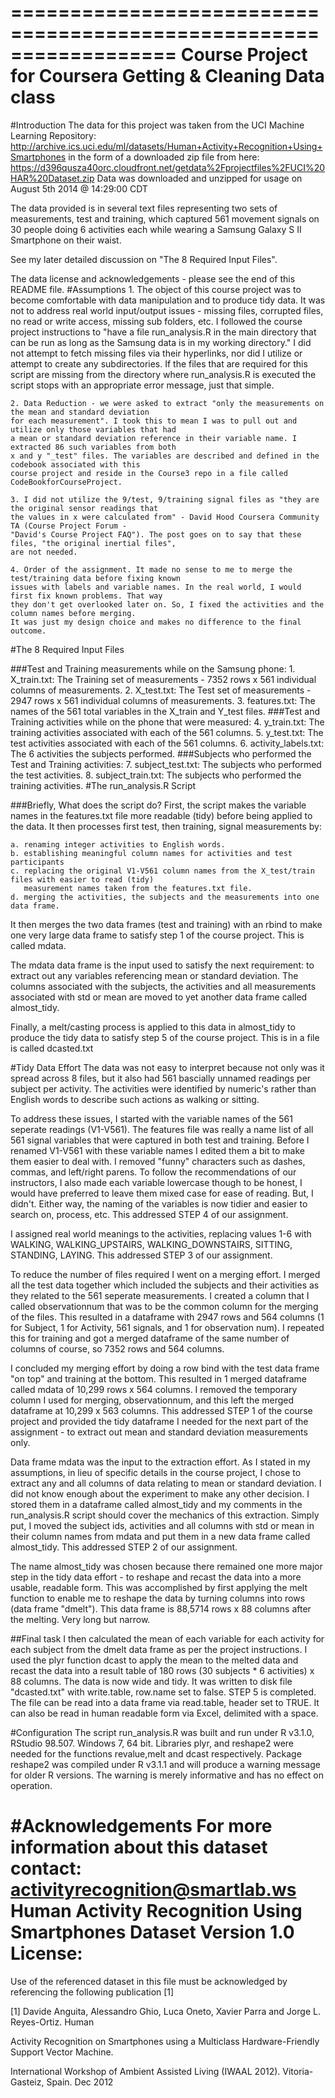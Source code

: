 ==================================================================
Course Project for Coursera Getting & Cleaning Data class
==================================================================

#Introduction
The data for this project was taken from the UCI Machine Learning Repository:
http://archive.ics.uci.edu/ml/datasets/Human+Activity+Recognition+Using+Smartphones
in the form of a downloaded zip file from here:
https://d396qusza40orc.cloudfront.net/getdata%2Fprojectfiles%2FUCI%20HAR%20Dataset.zip
Data was downloaded and unzipped for usage on August 5th 2014 @ 14:29:00 CDT


The data provided is in several text files representing two sets of measurements, test and training, 
which captured 561 movement signals on 30 people doing 6 activities each while wearing a Samsung 
Galaxy S II Smartphone on their waist. 


See my later detailed discussion on "The 8 Required Input Files".


The data license and acknowledgements - please see the end of this README file.
#Assumptions
    1. The object of this course project was to become comfortable with data manipulation and to produce 
    tidy data. It was not to address real world input/output issues - missing files, corrupted files, no 
    read or write access, missing sub folders, etc. I followed the course project instructions to "have
    a file run_analysis.R in the main directory that can be run as long as the Samsung data is in my 
    working directory." I did not attempt to fetch missing files via their hyperlinks, nor did I utilize 
    or attempt to create any subdirectories. If the files that are required for this script are missing 
    from the directory where run_analysis.R is executed the script stops with an appropriate error 
    message, just that simple. 

    2. Data Reduction - we were asked to extract "only the measurements on the mean and standard deviation 
    for each measurement". I took this to mean I was to pull out and utilize only those variables that had 
    a mean or standard deviation reference in their variable name. I extracted 86 such variables from both 
    x and y "_test" files. The variables are described and defined in the codebook associated with this 
    course project and reside in the Course3 repo in a file called CodeBookforCourseProject.

    3. I did not utilize the 9/test, 9/training signal files as "they are the original sensor readings that 
    the values in x were calculated from" - David Hood Coursera Community TA (Course Project Forum - 
    "David's Course Project FAQ"). The post goes on to say that these files, "the original inertial files", 
    are not needed.
    
    4. Order of the assignment. It made no sense to me to merge the test/training data before fixing known 
    issues with labels and variable names. In the real world, I would first fix known problems. That way 
    they don't get overlooked later on. So, I fixed the activities and the column names before merging. 
    It was just my design choice and makes no difference to the final outcome.

#The 8 Required Input Files

###Test and Training measurements while on the Samsung phone:
    1. X_train.txt: The Training set of measurements - 7352 rows x 561 individual columns of measurements.
    2. X_test.txt: The Test set of measurements - 2947 rows x 561 individual columns of measurements.
    3. features.txt: The names of the 561 total variables in the X_train and Y_test files.
###Test and Training activities while on the phone that were measured:
    4. y_train.txt: The training activities associated with each of the 561 columns.
    5. y_test.txt: The test activities associated with each of the 561 columns.
    6. activity_labels.txt: The 6 activities the subjects performed.
###Subjects who performed the Test and Training activities:
    7. subject_test.txt: The subjects who performed the test activities.
    8. subject_train.txt: The subjects who performed the training activities.
#The run_analysis.R Script

###Briefly, What does the script do?
First, the script makes the variable names in the features.txt file more readable (tidy) before being 
applied to the data. 
It then processes first test, then training, signal measurements by:

    a. renaming integer activities to English words.
    b. establishing meaningful column names for activities and test participants
    c. replacing the original V1-V561 column names from the X_test/train files with easier to read (tidy) 
       measurement names taken from the features.txt file.
    d. merging the activities, the subjects and the measurements into one data frame.

It then merges the two data frames (test and training) with an rbind to make one very large data frame to 
satisfy step 1 of the course project. This is called mdata.
 
 
The mdata data frame is the input used to satisfy the next requirement: to extract out any variables referencing 
mean or standard deviation. The columns associated with the subjects, the activities and all measurements associated with std or mean are moved to yet another data frame called almost_tidy. 


Finally, a melt/casting process is applied to this data in almost_tidy to produce the tidy data to satisfy 
step 5 of the course project. This is in a file is called dcasted.txt

#Tidy Data Effort
The data was not easy to interpret because not only was it spread across 8 files, but it also had 561 bascially 
unnamed readings per subject per activity. The activities were identified by numeric's rather than English words to describe such actions as walking or sitting. 


To address these issues, I started with the variable names of the 561 seperate readings (V1-V561). The features file 
was really a name list of all 561 signal variables that were captured in both test and training. Before I renamed 
V1-V561 with these variable names I edited them a bit to make them easier to deal with.  I removed "funny" 
characters such as dashes, commas, and left/right parens. To follow the recommendations of our instructors, 
I also made each variable lowercase though to be honest, I would have preferred to leave them mixed case for 
ease of reading. But, I didn't. Either way, the naming of the variables is now tidier and easier to search on, 
process, etc. This addressed STEP 4 of our assignment.


I assigned real world meanings to the activities, replacing values 1-6 with WALKING, 
WALKING_UPSTAIRS, WALKING_DOWNSTAIRS, SITTING, STANDING, LAYING. This addressed STEP 3 of our assignment. 


To reduce the number of files required I went on a merging effort. I merged all the test data together which 
included the subjects and their activities as they related to the 561 seperate measurements. I created a column that I 
called observationnum that was to be the common column for the merging of the files. This resulted in a 
dataframe with 2947 rows and 564 columns (1 for Subject, 1 for Activity,  561 signals, and 1 for observation num). I repeated this for training and got a merged dataframe of the same number of columns of course, so 
7352 rows and 564 columns.

I concluded my merging effort by doing a row bind with the test data frame "on top" and training at the 
bottom. This resulted in 1 merged dataframe called mdata of 10,299 rows x 564 columns. I removed the 
temporary column I used for merging, observationnum, and this left the merged dataframe at 10,299 x 563 
columns. This addressed STEP 1 of the course project and provided the tidy dataframe I needed for the next 
part of the assignment - to extract out mean and standard deviation measurements only. 


Data frame mdata was the input to the extraction effort. As I stated in my assumptions, in lieu of specific 
details in the course project, I chose to extract any and all columns of data relating to mean or standard 
deviation. I did not know enough about the experiment to make any other decision. I stored them in a dataframe called 
almost_tidy and my comments in the run_analysis.R script should cover the mechanics of this extraction. Simply put, I 
moved the subject ids, activities and all columns with std or mean in their column names from mdata and put them in a 
new data frame called almost_tidy. This addressed STEP 2 of our assignment.


The name almost_tidy was chosen because there remained one more major step in the tidy data effort - to 
reshape and recast the data into a more usable, readable form. This was accomplished by first applying the 
melt function to enable me to reshape the data by turning columns into rows (data frame "dmelt"). This data 
frame is 88,5714 rows x 88 columns after the melting. Very long but narrow. 

##Final task
I then calculated the mean of each variable for each activity for each subject from the dmelt data frame as per 
the project instructions. I used the plyr function dcast to apply the mean to the melted data and recast the data 
into a result table of 180 rows (30 subjects * 6 activities) x 88 columns. The data is now wide and tidy. 
It was written to disk file "dcasted.txt" with write.table, row.name set to false. STEP 5 is completed. The file can be
read into a data frame via read.table, header set to TRUE. It can also be read in human readable form via Excel, delimited with a space.

#Configuration
The script run_analysis.R was built and run under R v3.1.0, RStudio 98.507. Windows 7, 64 bit. Libraries 
plyr, and reshape2 were needed for the functions revalue,melt and dcast respectively. Package reshape2 was 
compiled under R v3.1.1 and will produce a warning message for older R versions. The warning is merely 
informative and has no effect on operation.  

#Acknowledgements
For more information about this dataset contact: activityrecognition@smartlab.ws
Human Activity Recognition Using Smartphones Dataset
Version 1.0
License:
========
Use of the referenced dataset in this file must be acknowledged by referencing the following publication [1] 

[1] Davide Anguita, Alessandro Ghio, Luca Oneto, Xavier Parra and Jorge L. Reyes-Ortiz. Human 

Activity Recognition on Smartphones using a Multiclass Hardware-Friendly Support Vector Machine. 

International Workshop of Ambient Assisted Living (IWAAL 2012). Vitoria-Gasteiz, Spain. Dec 2012


